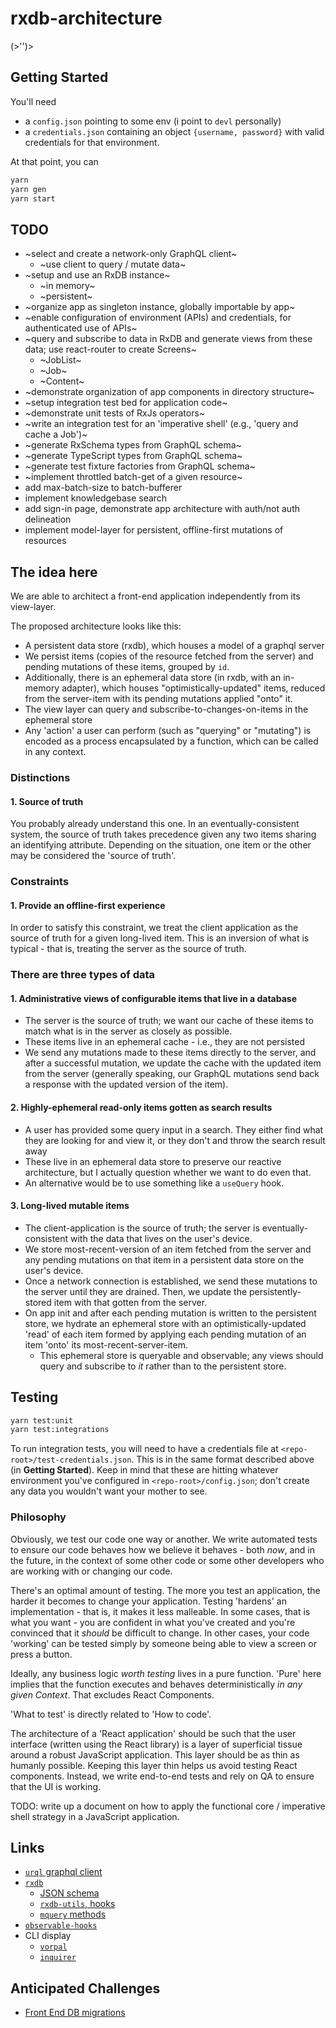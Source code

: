 # rxdb-architecture

(>'')>

## Getting Started

You'll need

- a `config.json` pointing to some env (i point to `devl` personally)
- a `credentials.json` containing an object `{username, password}` with valid credentials for that environment.

At that point, you can

```sh
yarn
yarn gen
yarn start
```

## TODO

- ~select and create a network-only GraphQL client~
  - ~use client to query / mutate data~
- ~setup and use an RxDB instance~
  - ~in memory~
  - ~persistent~
- ~organize app as singleton instance, globally importable by app~
- ~enable configuration of environment (APIs) and credentials, for authenticated use of APIs~
- ~query and subscribe to data in RxDB and generate views from these data; use react-router to create Screens~
  - ~JobList~
  - ~Job~
  - ~Content~
- ~demonstrate organization of app components in directory structure~
- ~setup integration test bed for application code~
- ~demonstrate unit tests of RxJs operators~
- ~write an integration test for an 'imperative shell' (e.g., 'query and cache a Job')~
- ~generate RxSchema types from GraphQL schema~
- ~generate TypeScript types from GraphQL schema~
- ~generate test fixture factories from GraphQL schema~
- ~implement throttled batch-get of a given resource~
- add max-batch-size to batch-bufferer
- implement knowledgebase search
- add sign-in page, demonstrate app architecture with auth/not auth delineation
- implement model-layer for persistent, offline-first mutations of resources

## The idea here

We are able to architect a front-end application independently from its
view-layer.

The proposed architecture looks like this:

- A persistent data store (rxdb), which houses a model of a graphql server
- We persist items (copies of the resource fetched from the server) and
  pending mutations of these items, grouped by `id`.
- Additionally, there is an ephemeral data store (in rxdb, with an
  in-memory adapter), which houses "optimistically-updated" items,
  reduced from the server-item with its pending mutations applied "onto" it.
- The view layer can query and subscribe-to-changes-on-items in the
  ephemeral store
- Any 'action' a user can perform (such as "querying" or "mutating") is
  encoded as a process encapsulated by a function, which can be called in any
  context.

### Distinctions

#### 1. Source of truth

You probably already understand this one.  In an eventually-consistent system, the source of truth takes precedence given any two items sharing an identifying attribute.  Depending on the situation, one item or the other may be considered the 'source of truth'.

### Constraints

#### 1. Provide an offline-first experience

In order to satisfy this constraint, we treat the client application as the source of truth for a given long-lived item. This is an inversion of what is typical - that is, treating the server as the source of truth.

### There are three types of data

#### 1. Administrative views of configurable items that live in a database

- The server is the source of truth; we want our cache of these items to match what is in the server as closely as possible.
- These items live in an ephemeral cache - i.e., they are not persisted
- We send any mutations made to these items directly to the server, and after a successful mutation, we update the cache with the updated item from the server (generally speaking, our GraphQL mutations send back a response with the updated version of the item).

#### 2. Highly-ephemeral read-only items gotten as search results

- A user has provided some query input in a search.  They either find what they are looking for and view it, or they don't and throw the search result away
- These live in an ephemeral data store to preserve our reactive architecture, but I actually question whether we want to do even that.
- An alternative would be to use something like a `useQuery` hook.

#### 3. Long-lived mutable items

- The client-application is the source of truth; the server is eventually-consistent with the data that lives on the user's device.
- We store most-recent-version of an item fetched from the server and any pending mutations on that item in a persistent data store on the user's device.
- Once a network connection is established, we send these mutations to the server until they are drained.  Then, we update the persistently-stored item with that gotten from the server.
- On app init and after each pending mutation is written to the persistent store, we hydrate an ephemeral store with an optimistically-updated 'read' of each item formed by applying each pending mutation of an item 'onto' its most-recent-server-item.
  - This ephemeral store is queryable and observable; any views should query and subscribe to _it_ rather than to the persistent store.

## Testing

```sh
yarn test:unit
yarn test:integrations
```

To run integration tests, you will need to have a credentials file at `<repo-root>/test-credentials.json`.  This is in the same format described above (in __Getting Started__).  Keep in mind that these are hitting whatever environment you've configured in `<repo-root>/config.json`; don't create any data you wouldn't want your mother to see.

### Philosophy

Obviously, we test our code one way or another.  We write automated tests to ensure our code behaves how we believe it behaves - both _now_, and in the future, in the context of some other code or some other developers who are working with or changing our code.

There's an optimal amount of testing.  The more you test an application, the harder it becomes to change your application.  Testing 'hardens' an implementation - that is, it makes it less malleable.  In some cases, that is what you want - you are confident in what you've created and you're convinced that it _should_ be difficult to change.  In other cases, your code 'working' can be tested simply by someone being able to view a screen or press a button.

Ideally, any business logic _worth testing_ lives in a pure function.  'Pure' here implies that the function executes and behaves deterministically _in any given Context_.  That excludes React Components.

'What to test' is directly related to 'How to code'.

The architecture of a 'React application' should be such that the user interface (written using the React library) is a layer of superficial tissue around a robust JavaScript application.  This layer should be as thin as humanly possible.  Keeping this layer thin helps us avoid testing React components.  Instead, we write end-to-end tests and rely on QA to ensure that the UI is working.

TODO: write up a document on how to apply the functional core / imperative shell strategy in a JavaScript application.

## Links

- [`urql` graphql client](https://formidable.com/open-source/urql/docs/api/core/)
- [`rxdb`](https://rxdb.info/)
  - [JSON schema](https://json-schema.org/learn/getting-started-step-by-step)
  - [`rxdb-utils`, hooks](https://github.com/rafamel/rxdb-utils#hooks)
  - [`mquery` methods](https://github.com/aheckmann/mquery/blob/master/README.md)
- [`observable-hooks`](https://github.com/crimx/observable-hooks/blob/master/docs/api/README.md#useobservablestate)
- CLI display
  - [`vorpal`](https://github.com/dthree/vorpal/)
  - [`inquirer`](https://github.com/SBoudrias/Inquirer.js/)

## Anticipated Challenges

- [Front End DB migrations](https://rxdb.info/questions-answers.html)
